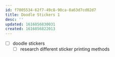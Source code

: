 ```yaml
---
id: f7005534-62f7-49c8-90ca-8a63d7cd02d7
title: Doodle Stickers 1
desc: ''
updated: 1616856830031
created: 1616856822013
---
```


- [ ] doodle stickers
    - [ ] research different sticker printing methods
